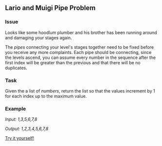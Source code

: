 ## Lario and Muigi Pipe Problem

### Issue

Looks like some hoodlum plumber and his brother has been running around and damaging your stages again.

The *pipes* connecting your level's stages together need to be fixed before you receive any more complaints. Each pipe should be connecting, since the levels ascend, you can assume every number in the sequence after the first index will be greater than the previous and that there will be no duplicates.

### Task

Given the a list of *numbers*, return the list so that the values increment by 1 for each index up to the maximum value.

### Example

*Input: 1,3,5,6,7,8*

*Output: 1,2,3,4,5,6,7,8*

[Try it yourself!](https://www.codewars.com/kata/56b29582461215098d00000f)
